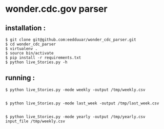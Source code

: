 # wonder.cdc.gov parser


## installation :

```
$ git clone git@github.com:eedduuar/wonder_cdc_parser.git
$ cd wonder_cdc_parser
$ virtualenv .
$ source bin/activate
$ pip install -r requirements.txt
$ python live_Stories.py -h
```


## running :

```
$ python live_Stories.py -mode weekly -output /tmp/weekly.csv


$ python live_Stories.py -mode last_week -output /tmp/last_week.csv


$ python live_Stories.py -mode yearly -output /tmp/yearly.csv input_file /tmp/weekly.csv
```

